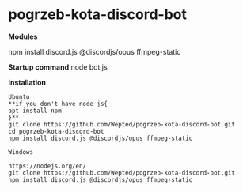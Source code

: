 # pogrzeb-kota-discord-bot



**Modules**

npm install discord.js @discordjs/opus ffmpeg-static



**Startup command**
node bot.js


**Installation**
```
Ubuntu
**if you don't have node js{
apt install npm
}**
git clone https://github.com/Wepted/pogrzeb-kota-discord-bot.git
cd pogrzeb-kota-discord-bot
npm install discord.js @discordjs/opus ffmpeg-static
```
```
Windows

https://nodejs.org/en/
git clone https://github.com/Wepted/pogrzeb-kota-discord-bot.git
npm install discord.js @discordjs/opus ffmpeg-static
```

